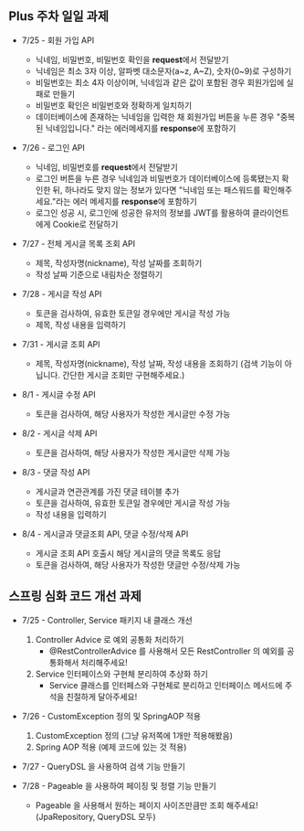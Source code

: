 ## Plus 주차 일일 과제
- 7/25 - 회원 가입 API
    - 닉네임, 비밀번호, 비밀번호 확인을 **request**에서 전달받기
    - 닉네임은 최소 3자 이상, 알파벳 대소문자(a~z, A~Z), 숫자(0~9)로 구성하기
    - 비밀번호는 최소 4자 이상이며, 닉네임과 같은 값이 포함된 경우 회원가입에 실패로 만들기
    - 비밀번호 확인은 비밀번호와 정확하게 일치하기
    - 데이터베이스에 존재하는 닉네임을 입력한 채 회원가입 버튼을 누른 경우 "중복된 닉네임입니다." 라는 에러메세지를 **response**에 포함하기

- 7/26 - 로그인 API
  - 닉네임, 비밀번호를 **request**에서 전달받기
  - 로그인 버튼을 누른 경우 닉네임과 비밀번호가 데이터베이스에 등록됐는지 확인한 뒤, 하나라도 맞지 않는 정보가 있다면 "닉네임 또는 패스워드를 확인해주세요."라는 에러 메세지를 **response**에 포함하기
  - 로그인 성공 시, 로그인에 성공한 유저의 정보를 JWT를 활용하여 클라이언트에게 Cookie로 전달하기

- 7/27 - 전체 게시글 목록 조회 API
  - 제목, 작성자명(nickname), 작성 날짜를 조회하기
  - 작성 날짜 기준으로 내림차순 정렬하기

- 7/28 - 게시글 작성 API
  - 토큰을 검사하여, 유효한 토큰일 경우에만 게시글 작성 가능
  - 제목, 작성 내용을 입력하기

- 7/31 - 게시글 조회 API
  - 제목, 작성자명(nickname), 작성 날짜, 작성 내용을 조회하기 (검색 기능이 아닙니다. 간단한 게시글 조회만 구현해주세요.)

- 8/1 - 게시글 수정 API
  - 토큰을 검사하여, 해당 사용자가 작성한 게시글만 수정 가능

- 8/2 - 게시글 삭제 API
  - 토큰을 검사하여, 해당 사용자가 작성한 게시글만 삭제 가능

- 8/3 - 댓글 작성 API
  - 게시글과 연관관계를 가진 댓글 테이블 추가
  - 토큰을 검사하여, 유효한 토큰일 경우에만 게시글 작성 가능
  - 작성 내용을 입력하기

- 8/4 - 게시글과 댓글조회 API, 댓글 수정/삭제 API
  - 게시글 조회 API 호출시 해당 게시글의 댓글 목록도 응답
  - 토큰을 검사하여, 해당 사용자가 작성한 댓글만 수정/삭제 가능

## 스프링 심화 코드 개선 과제
- 7/25 -  Controller, Service 패키지 내 클래스 개선
  1. Controller Advice 로 예외 공통화 처리하기
     - @RestControllerAdvice 를 사용해서 모든 RestController 의 예외를 공통화해서 처리해주세요!
  2. Service 인터페이스와 구현체 분리하여 추상화 하기
       - Service 클래스를 인터페스와 구현체로 분리하고 인터페이스 메서드에 주석을 친절하게 달아주세요!
- 7/26 - CustomException 정의 및 SpringAOP 적용
  1. CustomException 정의 (그냥 유저쪽에 1개만 적용해봤음)
  2. Spring AOP 적용 (예제 코드에 있는 것 적용)

- 7/27 - QueryDSL 을 사용하여 검색 기능 만들기

- 7/28 - Pageable 을 사용하여 페이징 및 정렬 기능 만들기
  - Pageable 을 사용해서 원하는 페이지 사이즈만큼만 조회 해주세요! (JpaRepository, QueryDSL 모두)